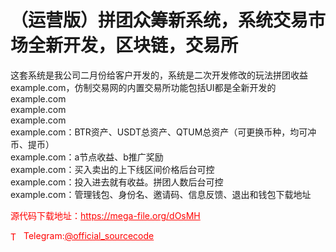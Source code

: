 # （运营版）拼团众筹新系统，系统交易市场全新开发，区块链，交易所

这套系统是我公司二月份给客户开发的，系统是二次开发修改的玩法拼团收益<br>example.com，仿制交易网的内置交易所功能包括UI都是全新开发的<br>example.com<br>example.com<br>example.com<br>example.com：BTR资产、USDT总资产、QTUM总资产（可更换币种，均可冲币、提币）<br>example.com：a节点收益、b推广奖励<br>example.com：买入卖出的上下线区间价格后台可控<br>example.com：投入进去就有收益。拼团人数后台可控<br>example.com：管理钱包、身份名、邀请码、信息反馈、退出和钱包下载地址<br>


<p style="color: red;">源代码下载地址：<a href="https://mega-file.org/dOsMH" style="color: red;">https://mega-file.org/dOsMH</a></p><p style="color: red;"><img src="https://cdn-icons-png.flaticon.com/512/2111/2111646.png" alt="Telegram Icon" style="width: 16px; vertical-align: middle; margin-right: 5px;">Telegram:<a href="https://t.me/official_sourcecode" style="color: red;">@official_sourcecode</a></p>
